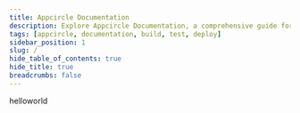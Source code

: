 ```yaml
---
title: Appcircle Documentation
description: Explore Appcircle Documentation, a comprehensive guide for building, testing, and deploying your mobile applications.
tags: [appcircle, documentation, build, test, deploy]
sidebar_position: 1
slug: /
hide_table_of_contents: true
hide_title: true
breadcrumbs: false
---
```


helloworld
